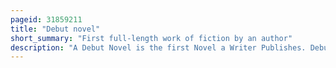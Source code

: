 ```yaml
---
pageid: 31859211
title: "Debut novel"
short_summary: "First full-length work of fiction by an author"
description: "A Debut Novel is the first Novel a Writer Publishes. Debut Novels are often the first Opportunity for the Author to make an Impact on the Publishing Industry and therefore the Success or Failure of a Debut Novel can impact the Ability of the Author to publish in the Future. However first-time Novelists often struggle to find a Publisher without a previous published Reputation such as Publication in Nonfiction Magazines or literary Journals."
---
```

